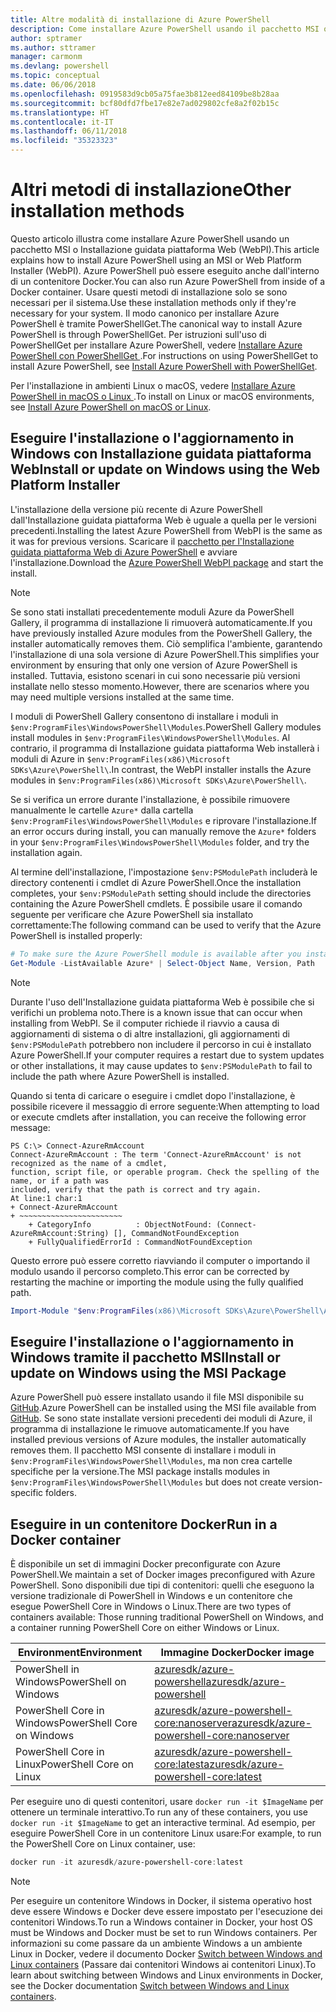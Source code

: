 ```yaml
---
title: Altre modalità di installazione di Azure PowerShell
description: Come installare Azure PowerShell usando il pacchetto MSI o l'Installazione guidata piattaforma Web.
author: sptramer
ms.author: sttramer
manager: carmonm
ms.devlang: powershell
ms.topic: conceptual
ms.date: 06/06/2018
ms.openlocfilehash: 0919583d9cb05a75fae3b812eed84109be8b28aa
ms.sourcegitcommit: bcf80dfd7fbe17e82e7ad029802cfe8a2f02b15c
ms.translationtype: HT
ms.contentlocale: it-IT
ms.lasthandoff: 06/11/2018
ms.locfileid: "35323323"
---
```

# <a name="other-installation-methods"></a><span data-ttu-id="75faf-103">Altri metodi di installazione</span><span class="sxs-lookup"><span data-stu-id="75faf-103">Other installation methods</span></span>

<span data-ttu-id="75faf-104">Questo articolo illustra come installare Azure PowerShell usando un pacchetto MSI o Installazione guidata piattaforma Web (WebPI).</span><span class="sxs-lookup"><span data-stu-id="75faf-104">This article explains how to install Azure PowerShell using an MSI or Web Platform Installer (WebPI).</span></span> <span data-ttu-id="75faf-105">Azure PowerShell può essere eseguito anche dall'interno di un contenitore Docker.</span><span class="sxs-lookup"><span data-stu-id="75faf-105">You can also run Azure PowerShell from inside of a Docker container.</span></span> <span data-ttu-id="75faf-106">Usare questi metodi di installazione solo se sono necessari per il sistema.</span><span class="sxs-lookup"><span data-stu-id="75faf-106">Use these installation methods only if they're necessary for your system.</span></span> <span data-ttu-id="75faf-107">Il modo canonico per installare Azure PowerShell è tramite PowerShellGet.</span><span class="sxs-lookup"><span data-stu-id="75faf-107">The canonical way to install Azure PowerShell is through PowerShellGet.</span></span> <span data-ttu-id="75faf-108">Per istruzioni sull'uso di PowerShellGet per installare Azure PowerShell, vedere [Installare Azure PowerShell con PowerShellGet ](install-azurerm-ps.md).</span><span class="sxs-lookup"><span data-stu-id="75faf-108">For instructions on using PowerShellGet to install Azure PowerShell, see [Install Azure PowerShell with PowerShellGet](install-azurerm-ps.md).</span></span>

<span data-ttu-id="75faf-109">Per l'installazione in ambienti Linux o macOS, vedere [Installare Azure PowerShell in macOS o Linux ](install-azurermps-maclinux.md).</span><span class="sxs-lookup"><span data-stu-id="75faf-109">To install on Linux or macOS environments, see [Install Azure PowerShell on macOS or Linux](install-azurermps-maclinux.md).</span></span>

## <a name="install-or-update-on-windows-using-the-web-platform-installer"></a><span data-ttu-id="75faf-110">Eseguire l'installazione o l'aggiornamento in Windows con Installazione guidata piattaforma Web</span><span class="sxs-lookup"><span data-stu-id="75faf-110">Install or update on Windows using the Web Platform Installer</span></span>

<span data-ttu-id="75faf-111">L'installazione della versione più recente di Azure PowerShell dall'Installazione guidata piattaforma Web è uguale a quella per le versioni precedenti.</span><span class="sxs-lookup"><span data-stu-id="75faf-111">Installing the latest Azure PowerShell from WebPI is the same as it was for previous versions.</span></span>
<span data-ttu-id="75faf-112">Scaricare il [pacchetto per l'Installazione guidata piattaforma Web di Azure PowerShell](http://aka.ms/webpi-azps) e avviare l'installazione.</span><span class="sxs-lookup"><span data-stu-id="75faf-112">Download the [Azure PowerShell WebPI package](http://aka.ms/webpi-azps) and start the install.</span></span>

> [!NOTE]
> <span data-ttu-id="75faf-113">Se sono stati installati precedentemente moduli Azure da PowerShell Gallery, il programma di installazione li rimuoverà automaticamente.</span><span class="sxs-lookup"><span data-stu-id="75faf-113">If you have previously installed Azure modules from the PowerShell Gallery, the installer automatically removes them.</span></span> <span data-ttu-id="75faf-114">Ciò semplifica l'ambiente, garantendo l'installazione di una sola versione di Azure PowerShell.</span><span class="sxs-lookup"><span data-stu-id="75faf-114">This simplifies your environment by ensuring that only one version of Azure PowerShell is installed.</span></span> <span data-ttu-id="75faf-115">Tuttavia, esistono scenari in cui sono necessarie più versioni installate nello stesso momento.</span><span class="sxs-lookup"><span data-stu-id="75faf-115">However, there are scenarios where you may need multiple versions installed at the same time.</span></span>
>
> <span data-ttu-id="75faf-116">I moduli di PowerShell Gallery consentono di installare i moduli in `$env:ProgramFiles\WindowsPowerShell\Modules`.</span><span class="sxs-lookup"><span data-stu-id="75faf-116">PowerShell Gallery modules install modules in `$env:ProgramFiles\WindowsPowerShell\Modules`.</span></span> <span data-ttu-id="75faf-117">Al contrario, il programma di Installazione guidata piattaforma Web installerà i moduli di Azure in `$env:ProgramFiles(x86)\Microsoft SDKs\Azure\PowerShell\`.</span><span class="sxs-lookup"><span data-stu-id="75faf-117">In contrast, the WebPI installer installs the Azure modules in `$env:ProgramFiles(x86)\Microsoft SDKs\Azure\PowerShell\`.</span></span>
>
> <span data-ttu-id="75faf-118">Se si verifica un errore durante l'installazione, è possibile rimuovere manualmente le cartelle `Azure*` dalla cartella `$env:ProgramFiles\WindowsPowerShell\Modules` e riprovare l'installazione.</span><span class="sxs-lookup"><span data-stu-id="75faf-118">If an error occurs during install, you can manually remove the `Azure*` folders in your `$env:ProgramFiles\WindowsPowerShell\Modules` folder, and try the installation again.</span></span>

<span data-ttu-id="75faf-119">Al termine dell'installazione, l'impostazione `$env:PSModulePath` includerà le directory contenenti i cmdlet di Azure PowerShell.</span><span class="sxs-lookup"><span data-stu-id="75faf-119">Once the installation completes, your `$env:PSModulePath` setting should include the directories containing the Azure PowerShell cmdlets.</span></span> <span data-ttu-id="75faf-120">È possibile usare il comando seguente per verificare che Azure PowerShell sia installato correttamente:</span><span class="sxs-lookup"><span data-stu-id="75faf-120">The following command can be used to verify that the Azure PowerShell is installed properly:</span></span>

```powershell
# To make sure the Azure PowerShell module is available after you install
Get-Module -ListAvailable Azure* | Select-Object Name, Version, Path
```

> [!NOTE]
> <span data-ttu-id="75faf-121">Durante l'uso dell'Installazione guidata piattaforma Web è possibile che si verifichi un problema noto.</span><span class="sxs-lookup"><span data-stu-id="75faf-121">There is a known issue that can occur when installing from WebPI.</span></span> <span data-ttu-id="75faf-122">Se il computer richiede il riavvio a causa di aggiornamenti di sistema o di altre installazioni, gli aggiornamenti di `$env:PSModulePath` potrebbero non includere il percorso in cui è installato Azure PowerShell.</span><span class="sxs-lookup"><span data-stu-id="75faf-122">If your computer requires a restart due to system updates or other installations, it may cause updates to `$env:PSModulePath` to fail to include the path where Azure PowerShell is installed.</span></span>

<span data-ttu-id="75faf-123">Quando si tenta di caricare o eseguire i cmdlet dopo l'installazione, è possibile ricevere il messaggio di errore seguente:</span><span class="sxs-lookup"><span data-stu-id="75faf-123">When attempting to load or execute cmdlets after installation, you can receive the following error message:</span></span>

```
PS C:\> Connect-AzureRmAccount
Connect-AzureRmAccount : The term 'Connect-AzureRmAccount' is not recognized as the name of a cmdlet,
function, script file, or operable program. Check the spelling of the name, or if a path was
included, verify that the path is correct and try again.
At line:1 char:1
+ Connect-AzureRmAccount
+ ~~~~~~~~~~~~~~~~~~~~~~~
    + CategoryInfo          : ObjectNotFound: (Connect-AzureRmAccount:String) [], CommandNotFoundException
    + FullyQualifiedErrorId : CommandNotFoundException
```

<span data-ttu-id="75faf-124">Questo errore può essere corretto riavviando il computer o importando il modulo usando il percorso completo.</span><span class="sxs-lookup"><span data-stu-id="75faf-124">This error can be corrected by restarting the machine or importing the module using the fully qualified path.</span></span>

```powershell
Import-Module "$env:ProgramFiles(x86)\Microsoft SDKs\Azure\PowerShell\AzureRM.psd1"
```

## <a name="install-or-update-on-windows-using-the-msi-package"></a><span data-ttu-id="75faf-125">Eseguire l'installazione o l'aggiornamento in Windows tramite il pacchetto MSI</span><span class="sxs-lookup"><span data-stu-id="75faf-125">Install or update on Windows using the MSI Package</span></span>

<span data-ttu-id="75faf-126">Azure PowerShell può essere installato usando il file MSI disponibile su [GitHub](https://aka.ms/azps-release).</span><span class="sxs-lookup"><span data-stu-id="75faf-126">Azure PowerShell can be installed using the MSI file available from [GitHub](https://aka.ms/azps-release).</span></span> <span data-ttu-id="75faf-127">Se sono state installate versioni precedenti dei moduli di Azure, il programma di installazione le rimuove automaticamente.</span><span class="sxs-lookup"><span data-stu-id="75faf-127">If you have installed previous versions of Azure modules, the installer automatically removes them.</span></span> <span data-ttu-id="75faf-128">Il pacchetto MSI consente di installare i moduli in `$env:ProgramFiles\WindowsPowerShell\Modules`, ma non crea cartelle specifiche per la versione.</span><span class="sxs-lookup"><span data-stu-id="75faf-128">The MSI package installs modules in `$env:ProgramFiles\WindowsPowerShell\Modules` but does not create version-specific folders.</span></span>

## <a name="run-in-a-docker-container"></a><span data-ttu-id="75faf-129">Eseguire in un contenitore Docker</span><span class="sxs-lookup"><span data-stu-id="75faf-129">Run in a Docker container</span></span>

<span data-ttu-id="75faf-130">È disponibile un set di immagini Docker preconfigurate con Azure PowerShell.</span><span class="sxs-lookup"><span data-stu-id="75faf-130">We maintain a set of Docker images preconfigured with Azure PowerShell.</span></span> <span data-ttu-id="75faf-131">Sono disponibili due tipi di contenitori: quelli che eseguono la versione tradizionale di PowerShell in Windows e un contenitore che esegue PowerShell Core in Windows o Linux.</span><span class="sxs-lookup"><span data-stu-id="75faf-131">There are two types of containers available: Those running traditional PowerShell on Windows, and a container running PowerShell Core on either Windows or Linux.</span></span>

| <span data-ttu-id="75faf-132">Environment</span><span class="sxs-lookup"><span data-stu-id="75faf-132">Environment</span></span> | <span data-ttu-id="75faf-133">Immagine Docker</span><span class="sxs-lookup"><span data-stu-id="75faf-133">Docker image</span></span> |
|-------------|--------------|
| <span data-ttu-id="75faf-134">PowerShell in Windows</span><span class="sxs-lookup"><span data-stu-id="75faf-134">PowerShell on Windows</span></span> | [<span data-ttu-id="75faf-135">azuresdk/azure-powershell</span><span class="sxs-lookup"><span data-stu-id="75faf-135">azuresdk/azure-powershell</span></span>](https://hub.docker.com/r/azuresdk/azure-powershell/) |
| <span data-ttu-id="75faf-136">PowerShell Core in Windows</span><span class="sxs-lookup"><span data-stu-id="75faf-136">PowerShell Core on Windows</span></span> | [<span data-ttu-id="75faf-137">azuresdk/azure-powershell-core:nanoserver</span><span class="sxs-lookup"><span data-stu-id="75faf-137">azuresdk/azure-powershell-core:nanoserver</span></span>](https://hub.docker.com/r/azuresdk/azure-powershell-core/) |
| <span data-ttu-id="75faf-138">PowerShell Core in Linux</span><span class="sxs-lookup"><span data-stu-id="75faf-138">PowerShell Core on Linux</span></span> | [<span data-ttu-id="75faf-139">azuresdk/azure-powershell-core:latest</span><span class="sxs-lookup"><span data-stu-id="75faf-139">azuresdk/azure-powershell-core:latest</span></span>](https://hub.docker.com/r/azuresdk/azure-powershell-core/) |

<span data-ttu-id="75faf-140">Per eseguire uno di questi contenitori, usare `docker run -it $ImageName` per ottenere un terminale interattivo.</span><span class="sxs-lookup"><span data-stu-id="75faf-140">To run any of these containers, you use `docker run -it $ImageName` to get an interactive terminal.</span></span> <span data-ttu-id="75faf-141">Ad esempio, per eseguire PowerShell Core in un contenitore Linux usare:</span><span class="sxs-lookup"><span data-stu-id="75faf-141">For example, to run the PowerShell Core on Linux container, use:</span></span>

```powershell
docker run -it azuresdk/azure-powershell-core:latest
```

> [!NOTE]
> <span data-ttu-id="75faf-142">Per eseguire un contenitore Windows in Docker, il sistema operativo host deve essere Windows e Docker deve essere impostato per l'esecuzione dei contenitori Windows.</span><span class="sxs-lookup"><span data-stu-id="75faf-142">To run a Windows container in Docker, your host OS must be Windows and Docker must be set to run Windows containers.</span></span> <span data-ttu-id="75faf-143">Per informazioni su come passare da un ambiente Windows a un ambiente Linux in Docker, vedere il documento Docker [Switch between Windows and Linux containers](https://docs.docker.com/docker-for-windows/#switch-between-windows-and-linux-containers) (Passare dai contenitori Windows ai contenitori Linux).</span><span class="sxs-lookup"><span data-stu-id="75faf-143">To learn about switching between Windows and Linux environments in Docker, see the Docker documentation [Switch between Windows and Linux containers](https://docs.docker.com/docker-for-windows/#switch-between-windows-and-linux-containers).</span></span>